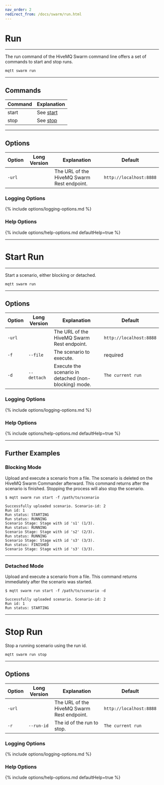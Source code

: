 ```yaml
---
nav_order: 2
redirect_from: /docs/swarm/run.html
---
```


# Run

***

The run command of the HiveMQ Swarm command line offers a set of commands to start and stop runs.

```
mqtt swarm run
```

***

## Commands

| Command | Explanation             |
|---------|-------------------------|
| start   | See [start](#start-run) |
| stop    | See [stop](#stop-run)   |

***

## Options

| Option | Long Version | Explanation                                | Default                 |
|--------|--------------|--------------------------------------------|-------------------------|
| `-url` |              | The URL of the HiveMQ Swarm Rest endpoint. | `http://localhost:8888` |

### Logging Options

{% include options/logging-options.md %}

### Help Options

{% include options/help-options.md defaultHelp=true %}

***

# Start Run

***

Start a scenario, either blocking or detached.

```
mqtt swarm run
```

***

## Options

| Option | Long Version | Explanation                                           | Default                 |
|--------|--------------|-------------------------------------------------------|-------------------------|
| `-url` |              | The URL of the HiveMQ Swarm Rest endpoint.            | `http://localhost:8888` |
| `-f`   | `--file`     | The scenario to execute.                              | required                |
| `-d`   | `--dettach`  | Execute the scenario in detached (non-blocking) mode. | `The current run`       |

### Logging Options

{% include options/logging-options.md %}

### Help Options

{% include options/help-options.md defaultHelp=true %}

***

## Further Examples

### Blocking Mode

Upload and execute a scenario from a file.
The scenario is deleted on the HiveMQ Swarm Commander afterward.
This command returns after the scenario is finished.
Stopping the process will also stop the scenario.

```
$ mqtt swarm run start -f /path/to/scenario

Successfully uploaded scenario. Scenario-id: 2
Run id: 1
Run status: STARTING
Run status: RUNNING
Scenario Stage: Stage with id 's1' (1/3).
Run status: RUNNING
Scenario Stage: Stage with id 's2' (2/3).
Run status: RUNNING
Scenario Stage: Stage with id 's3' (3/3).
Run status: FINISHED
Scenario Stage: Stage with id 's3' (3/3).
```

***

### Detached Mode

Upload and execute a scenario from a file.
This command returns immediately after the scenario was started.

```
$ mqtt swarm run start -f /path/to/scenario -d

Successfully uploaded scenario. Scenario-id: 2
Run id: 1
Run status: STARTING
```

***

# Stop Run

Stop a running scenario using the run id.

```
mqtt swarm run stop
```

***

## Options

| Option | Long Version | Explanation                                | Default                 |
|--------|--------------|--------------------------------------------|-------------------------|
| `-url` |              | The URL of the HiveMQ Swarm Rest endpoint. | `http://localhost:8888` |
| `-r`   | `--run-id`   | The id of the run to stop.                 | `The current run`       |

### Logging Options

{% include options/logging-options.md %}

### Help Options

{% include options/help-options.md defaultHelp=true %}
